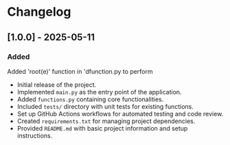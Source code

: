 # Changelog

## [1.0.0] - 2025-05-11

### Added
Added 'root(e)' function in 'dfunction.py to perform     
- Initial release of the project.
- Implemented `main.py` as the entry point of the application.
- Added `functions.py` containing core functionalities.
- Included `tests/` directory with unit tests for existing functions.
- Set up GitHub Actions workflows for automated testing and code review.
- Created `requirements.txt` for managing project dependencies.
- Provided `README.md` with basic project information and setup instructions.
